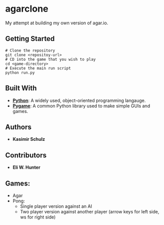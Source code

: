 # agarclone

My attempt at building my own version of agar.io.

## Getting Started

``` shell
# Clone the repository
git clone <repositoy-url>
# CD into the game that you wish to play
cd <game-directory>
# Execute the main run script
python run.py
```

## Built With

* [**Python**](https://www.python.org/): A widely used, object-oriented programming langauge.
* [**Pygame**](https://www.pygame.org/news): A common Python library used to make simple GUIs and games.

## Authors

* **Kasimir Schulz**

## Contributors

* **Eli W. Hunter**

## Games:
* Agar
* Pong:
  * Single player version against an AI
  * Two player version against another player (arrow keys for left side, ws for right side)
